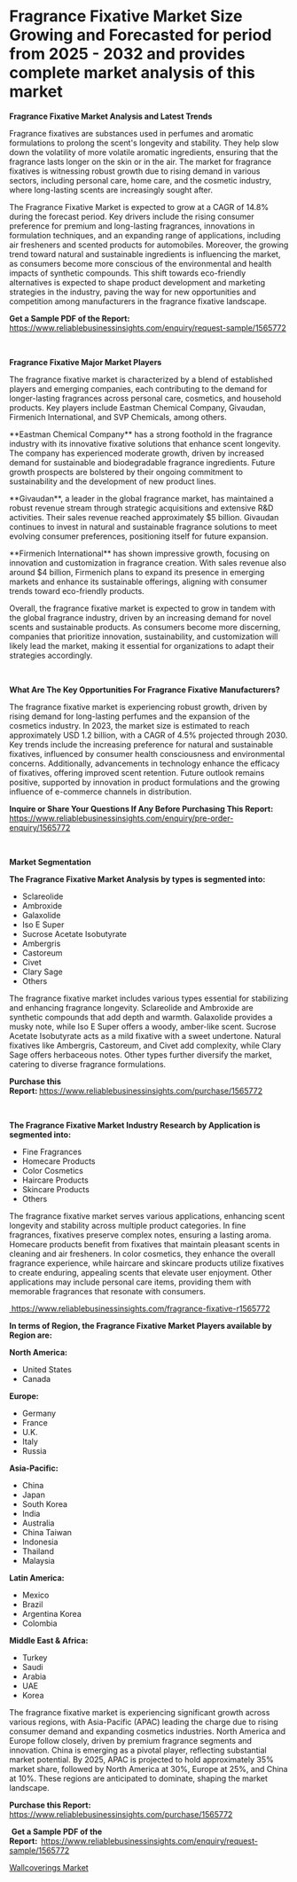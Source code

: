 <p><h1>Fragrance Fixative Market Size Growing and Forecasted for period from 2025 - 2032 and provides complete market analysis of this market</h1></p><p><strong>Fragrance Fixative Market Analysis and Latest Trends</strong></p>
<p><p>Fragrance fixatives are substances used in perfumes and aromatic formulations to prolong the scent's longevity and stability. They help slow down the volatility of more volatile aromatic ingredients, ensuring that the fragrance lasts longer on the skin or in the air. The market for fragrance fixatives is witnessing robust growth due to rising demand in various sectors, including personal care, home care, and the cosmetic industry, where long-lasting scents are increasingly sought after.</p><p>The Fragrance Fixative Market is expected to grow at a CAGR of 14.8% during the forecast period. Key drivers include the rising consumer preference for premium and long-lasting fragrances, innovations in formulation techniques, and an expanding range of applications, including air fresheners and scented products for automobiles. Moreover, the growing trend toward natural and sustainable ingredients is influencing the market, as consumers become more conscious of the environmental and health impacts of synthetic compounds. This shift towards eco-friendly alternatives is expected to shape product development and marketing strategies in the industry, paving the way for new opportunities and competition among manufacturers in the fragrance fixative landscape.</p></p>
<p><strong>Get a Sample PDF of the Report:&nbsp;</strong> <a href="https://www.reliablebusinessinsights.com/enquiry/request-sample/1565772?utm_campaign=3083&utm_medium=2&utm_source=Github&utm_content=ia&utm_term=23032025&utm_id=fragrance-fixative">https://www.reliablebusinessinsights.com/enquiry/request-sample/1565772</a></p>
<p>&nbsp;</p>
<p><strong>Fragrance Fixative Major Market Players</strong></p>
<p><p>The fragrance fixative market is characterized by a blend of established players and emerging companies, each contributing to the demand for longer-lasting fragrances across personal care, cosmetics, and household products. Key players include Eastman Chemical Company, Givaudan, Firmenich International, and SVP Chemicals, among others.</p><p>**Eastman Chemical Company** has a strong foothold in the fragrance industry with its innovative fixative solutions that enhance scent longevity. The company has experienced moderate growth, driven by increased demand for sustainable and biodegradable fragrance ingredients. Future growth prospects are bolstered by their ongoing commitment to sustainability and the development of new product lines.</p><p>**Givaudan**, a leader in the global fragrance market, has maintained a robust revenue stream through strategic acquisitions and extensive R&D activities. Their sales revenue reached approximately $5 billion. Givaudan continues to invest in natural and sustainable fragrance solutions to meet evolving consumer preferences, positioning itself for future expansion.</p><p>**Firmenich International** has shown impressive growth, focusing on innovation and customization in fragrance creation. With sales revenue also around $4 billion, Firmenich plans to expand its presence in emerging markets and enhance its sustainable offerings, aligning with consumer trends toward eco-friendly products.</p><p>Overall, the fragrance fixative market is expected to grow in tandem with the global fragrance industry, driven by an increasing demand for novel scents and sustainable products. As consumers become more discerning, companies that prioritize innovation, sustainability, and customization will likely lead the market, making it essential for organizations to adapt their strategies accordingly.</p></p>
<p>&nbsp;</p>
<p><strong>What Are The Key Opportunities For Fragrance Fixative Manufacturers?</strong></p>
<p><p>The fragrance fixative market is experiencing robust growth, driven by rising demand for long-lasting perfumes and the expansion of the cosmetics industry. In 2023, the market size is estimated to reach approximately USD 1.2 billion, with a CAGR of 4.5% projected through 2030. Key trends include the increasing preference for natural and sustainable fixatives, influenced by consumer health consciousness and environmental concerns. Additionally, advancements in technology enhance the efficacy of fixatives, offering improved scent retention. Future outlook remains positive, supported by innovation in product formulations and the growing influence of e-commerce channels in distribution.</p></p>
<p><strong>Inquire or Share Your Questions If Any Before Purchasing This Report:</strong> <a href="https://www.reliablebusinessinsights.com/enquiry/pre-order-enquiry/1565772?utm_campaign=3083&utm_medium=2&utm_source=Github&utm_content=ia&utm_term=23032025&utm_id=fragrance-fixative">https://www.reliablebusinessinsights.com/enquiry/pre-order-enquiry/1565772</a></p>
<p>&nbsp;</p>
<p><strong>Market Segmentation</strong></p>
<p><strong>The Fragrance Fixative Market Analysis by types is segmented into:</strong></p>
<p><ul><li>Sclareolide</li><li>Ambroxide</li><li>Galaxolide</li><li>Iso E Super</li><li>Sucrose Acetate Isobutyrate</li><li>Ambergris</li><li>Castoreum</li><li>Civet</li><li>Clary Sage</li><li>Others</li></ul></p>
<p><p>The fragrance fixative market includes various types essential for stabilizing and enhancing fragrance longevity. Sclareolide and Ambroxide are synthetic compounds that add depth and warmth. Galaxolide provides a musky note, while Iso E Super offers a woody, amber-like scent. Sucrose Acetate Isobutyrate acts as a mild fixative with a sweet undertone. Natural fixatives like Ambergris, Castoreum, and Civet add complexity, while Clary Sage offers herbaceous notes. Other types further diversify the market, catering to diverse fragrance formulations.</p></p>
<p><strong>Purchase this Report:&nbsp;</strong><a href="https://www.reliablebusinessinsights.com/purchase/1565772?utm_campaign=3083&utm_medium=2&utm_source=Github&utm_content=ia&utm_term=23032025&utm_id=fragrance-fixative">https://www.reliablebusinessinsights.com/purchase/1565772</a></p>
<p>&nbsp;</p>
<p><strong>The Fragrance Fixative Market Industry Research by Application is segmented into:</strong></p>
<p><ul><li>Fine Fragrances</li><li>Homecare Products</li><li>Color Cosmetics</li><li>Haircare Products</li><li>Skincare Products</li><li>Others</li></ul></p>
<p><p>The fragrance fixative market serves various applications, enhancing scent longevity and stability across multiple product categories. In fine fragrances, fixatives preserve complex notes, ensuring a lasting aroma. Homecare products benefit from fixatives that maintain pleasant scents in cleaning and air fresheners. In color cosmetics, they enhance the overall fragrance experience, while haircare and skincare products utilize fixatives to create enduring, appealing scents that elevate user enjoyment. Other applications may include personal care items, providing them with memorable fragrances that resonate with consumers.</p></p>
<p><a href="https://www.reliablebusinessinsights.com/fragrance-fixative-r1565772?utm_campaign=3083&utm_medium=2&utm_source=Github&utm_content=ia&utm_term=23032025&utm_id=fragrance-fixative">&nbsp;https://www.reliablebusinessinsights.com/fragrance-fixative-r1565772</a></p>
<p><strong>In terms of Region, the Fragrance Fixative Market Players available by Region are:</strong></p>
<p>
    <p> <strong> North America: </strong>
        <ul>
            <li>United States</li>
            <li>Canada</li>
        </ul>
        </p> 
    <p> <strong> Europe: </strong>
        <ul>
            <li>Germany</li>
            <li>France</li>
            <li>U.K.</li>
            <li>Italy</li>
            <li>Russia</li>
        </ul>
        </p> 
    <p> <strong> Asia-Pacific: </strong>
        <ul>
            <li>China</li>
            <li>Japan</li>
            <li>South Korea</li>
            <li>India</li>
            <li>Australia</li>
            <li>China Taiwan</li>
            <li>Indonesia</li>
            <li>Thailand</li>
            <li>Malaysia</li>
        </ul>
        </p> 
    <p> <strong> Latin America: </strong>
        <ul>
            <li>Mexico</li>
            <li>Brazil</li>
            <li>Argentina Korea</li>
            <li>Colombia</li>
        </ul>
        </p> 
    <p> <strong> Middle East & Africa: </strong>
        <ul>
            <li>Turkey</li>
            <li>Saudi</li>
            <li>Arabia</li>
            <li>UAE</li>
            <li>Korea</li>
        </ul>
    </p>
    </p>
<p><p>The fragrance fixative market is experiencing significant growth across various regions, with Asia-Pacific (APAC) leading the charge due to rising consumer demand and expanding cosmetics industries. North America and Europe follow closely, driven by premium fragrance segments and innovation. China is emerging as a pivotal player, reflecting substantial market potential. By 2025, APAC is projected to hold approximately 35% market share, followed by North America at 30%, Europe at 25%, and China at 10%. These regions are anticipated to dominate, shaping the market landscape.</p></p>
<p><strong>Purchase this Report: </strong><a href="https://www.reliablebusinessinsights.com/purchase/1565772?utm_campaign=3083&utm_medium=2&utm_source=Github&utm_content=ia&utm_term=23032025&utm_id=fragrance-fixative">https://www.reliablebusinessinsights.com/purchase/1565772</a></p>
<p>&nbsp;<strong>Get a Sample PDF of the Report:&nbsp;&nbsp;</strong><a href="https://www.reliablebusinessinsights.com/enquiry/request-sample/1565772?utm_campaign=3083&utm_medium=2&utm_source=Github&utm_content=ia&utm_term=23032025&utm_id=fragrance-fixative">https://www.reliablebusinessinsights.com/enquiry/request-sample/1565772</a></p>
<p><strong></strong></p>
<p><p><a href="https://github.com/duscarajlha/Market-Research-Report-List-1/blob/main/wallcoverings-market.md?utm_campaign=3083&utm_medium=2&utm_source=Github&utm_content=ia&utm_term=23032025&utm_id=fragrance-fixative">Wallcoverings Market</a></p></p>